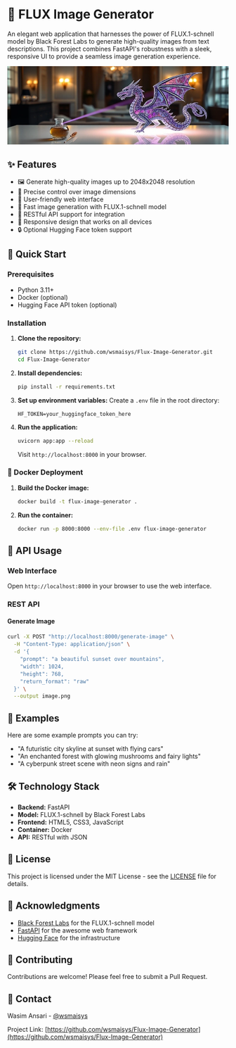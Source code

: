 # 🎨 FLUX Image Generator

An elegant web application that harnesses the power of FLUX.1-schnell model by Black Forest Labs to generate high-quality images from text descriptions. This project combines FastAPI's robustness with a sleek, responsive UI to provide a seamless image generation experience.

![FLUX Image Generator Demo](static/33.png)

## ✨ Features

- 🖼️ Generate high-quality images up to 2048x2048 resolution
- 🎯 Precise control over image dimensions
- 💫 User-friendly web interface
- 🚀 Fast image generation with FLUX.1-schnell model
- 🔌 RESTful API support for integration
- 📱 Responsive design that works on all devices
- 🔒 Optional Hugging Face token support

## 🚀 Quick Start

### Prerequisites

- Python 3.11+
- Docker (optional)
- Hugging Face API token (optional)

### Installation

1. **Clone the repository:**
   ```bash
   git clone https://github.com/wsmaisys/Flux-Image-Generator.git
   cd Flux-Image-Generator
   ```

2. **Install dependencies:**
   ```bash
   pip install -r requirements.txt
   ```

3. **Set up environment variables:**
   Create a `.env` file in the root directory:
   ```env
   HF_TOKEN=your_huggingface_token_here
   ```

4. **Run the application:**
   ```bash
   uvicorn app:app --reload
   ```

   Visit `http://localhost:8000` in your browser.

### 🐳 Docker Deployment

1. **Build the Docker image:**
   ```bash
   docker build -t flux-image-generator .
   ```

2. **Run the container:**
   ```bash
   docker run -p 8000:8000 --env-file .env flux-image-generator
   ```

## 🔧 API Usage

### Web Interface
Open `http://localhost:8000` in your browser to use the web interface.

### REST API

#### Generate Image
```bash
curl -X POST "http://localhost:8000/generate-image" \
  -H "Content-Type: application/json" \
  -d '{
    "prompt": "a beautiful sunset over mountains",
    "width": 1024,
    "height": 768,
    "return_format": "raw"
  }' \
  --output image.png
```

## 🎨 Examples

Here are some example prompts you can try:

- "A futuristic city skyline at sunset with flying cars"
- "An enchanted forest with glowing mushrooms and fairy lights"
- "A cyberpunk street scene with neon signs and rain"

## 🛠️ Technology Stack

- **Backend:** FastAPI
- **Model:** FLUX.1-schnell by Black Forest Labs
- **Frontend:** HTML5, CSS3, JavaScript
- **Container:** Docker
- **API:** RESTful with JSON

## 📝 License

This project is licensed under the MIT License - see the [LICENSE](LICENSE) file for details.

## 🙏 Acknowledgments

- [Black Forest Labs](https://huggingface.co/black-forest-labs) for the FLUX.1-schnell model
- [FastAPI](https://fastapi.tiangolo.com/) for the awesome web framework
- [Hugging Face](https://huggingface.co/) for the infrastructure

## 🤝 Contributing

Contributions are welcome! Please feel free to submit a Pull Request.

## 📧 Contact

Wasim Ansari - [@wsmaisys](https://github.com/wsmaisys)

Project Link: [https://github.com/wsmaisys/Flux-Image-Generator](https://github.com/wsmaisys/Flux-Image-Generator)
